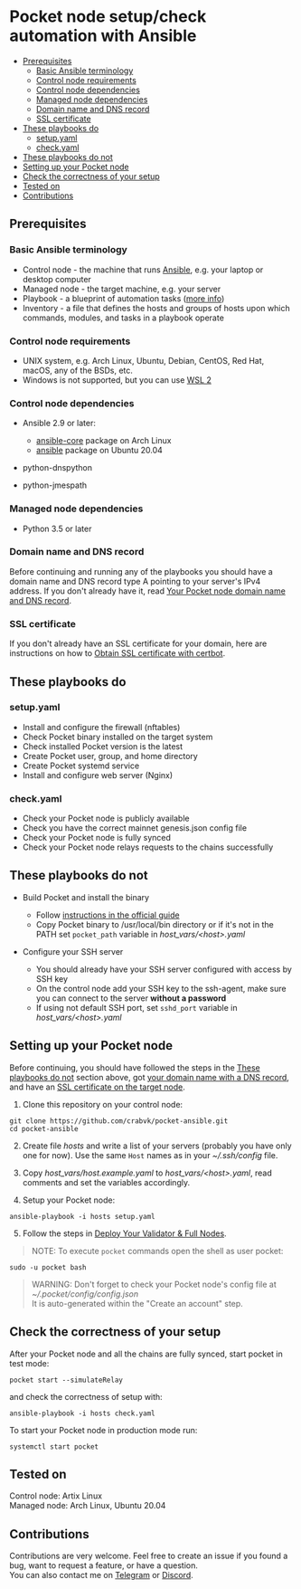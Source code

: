 # Pocket node setup/check automation with Ansible<!-- omit in toc -->

- [Prerequisites](#prerequisites)
  - [Basic Ansible terminology](#basic-ansible-terminology)
  - [Control node requirements](#control-node-requirements)
  - [Control node dependencies](#control-node-dependencies)
  - [Managed node dependencies](#managed-node-dependencies)
  - [Domain name and DNS record](#domain-name-and-dns-record)
  - [SSL certificate](#ssl-certificate)
- [These playbooks do](#these-playbooks-do)
  - [setup.yaml](#setupyaml)
  - [check.yaml](#checkyaml)
- [These playbooks do not](#these-playbooks-do-not)
- [Setting up your Pocket node](#setting-up-your-pocket-node)
- [Check the correctness of your setup](#check-the-correctness-of-your-setup)
- [Tested on](#tested-on)
- [Contributions](#contributions)

## Prerequisites

### Basic Ansible terminology

* Control node - the machine that runs [Ansible](https://docs.ansible.com/), e.g. your laptop or desktop computer
* Managed node - the target machine, e.g. your server
* Playbook - a blueprint of automation tasks ([more info](https://www.redhat.com/en/topics/automation/what-is-an-ansible-playbook))
* Inventory - a file that defines the hosts and groups of hosts upon which commands, modules, and tasks in a playbook operate

### Control node requirements

* UNIX system, e.g. Arch Linux, Ubuntu, Debian, CentOS, Red Hat, macOS, any of the BSDs, etc.
* Windows is not supported, but you can use [WSL 2](https://docs.microsoft.com/en-us/windows/wsl/install)

### Control node dependencies

* Ansible 2.9 or later:

    - [ansible-core](https://archlinux.org/packages/community/any/ansible-core/) package on Arch Linux
    - [ansible](https://packages.ubuntu.com/focal/ansible) package on Ubuntu 20.04

* python-dnspython
* python-jmespath

### Managed node dependencies

* Python 3.5 or later

### Domain name and DNS record

Before continuing and running any of the playbooks you should have a domain name and DNS record type A pointing to your server's IPv4 address.
If you don't already have it, read [Your Pocket node domain name and DNS record](docs/dns-record.md).

### SSL certificate

If you don't already have an SSL certificate for your domain, here are instructions on how to [Obtain SSL certificate with certbot](docs/certbot-certificate.md).

## These playbooks do

### setup.yaml

* Install and configure the firewall (nftables)
* Check Pocket binary installed on the target system
* Check installed Pocket version is the latest
* Create Pocket user, group, and home directory
* Create Pocket systemd service
* Install and configure web server (Nginx)

### check.yaml

* Check your Pocket node is publicly available
* Check you have the correct mainnet genesis.json config file
* Check your Pocket node is fully synced
* Check your Pocket node relays requests to the chains successfully

## These playbooks do not

* Build Pocket and install the binary

    - Follow [instructions in the official guide](https://docs.pokt.network/home/paths/node-runner#software)
    - Copy Pocket binary to /usr/local/bin directory or if it's not in the PATH set `pocket_path` variable in *host_vars/&lt;host&gt;.yaml*

* Configure your SSH server

    - You should already have your SSH server configured with access by SSH key
    - On the control node add your SSH key to the ssh-agent, make sure you can connect to the server **without a password**
    - If using not default SSH port, set `sshd_port` variable in *host_vars/&lt;host&gt;.yaml*

## Setting up your Pocket node

Before continuing, you should have followed the steps in the [These playbooks do not](#these-playbooks-do-not) section above, got [your domain name with a DNS record](docs/dns-record.md), and have an [SSL certificate on the target node](docs/certbot-certificate.md).

1. Clone this repository on your control node:

```shell
git clone https://github.com/crabvk/pocket-ansible.git
cd pocket-ansible
```

2. Create file *hosts* and write a list of your servers (probably you have only one for now). Use the same `Host` names as in your *~/.ssh/config* file.

3. Copy *host_vars/host.example.yaml* to *host_vars/&lt;host&gt;.yaml*, read comments and set the variables accordingly.

4. Setup your Pocket node:

```shell
ansible-playbook -i hosts setup.yaml
```

5. Follow the steps in [Deploy Your Validator & Full Nodes](https://docs.pokt.network/home/paths/node-runner#deploy-your-validator-and-full-nodes).

> NOTE: To execute `pocket` commands open the shell as user pocket:

```shell
sudo -u pocket bash
```

> WARNING: Don't forget to check your Pocket node's config file at *~/.pocket/config/config.json*  
> It is auto-generated within the "Create an account" step.

## Check the correctness of your setup

After your Pocket node and all the chains are fully synced, start pocket in test mode:

```shell
pocket start --simulateRelay
```

and check the correctness of setup with:

```shell
ansible-playbook -i hosts check.yaml
```

To start your Pocket node in production mode run:

```shell
systemctl start pocket
```

## Tested on

Control node: Artix Linux  
Managed node: Arch Linux, Ubuntu 20.04

## Contributions

Contributions are very welcome.
Feel free to create an issue if you found a bug, want to request a feature, or have a question.  
You can also contact me on [Telegram](https://t.me/crabvk) or [Discord](https://discordapp.com/users/801675841397325834).
